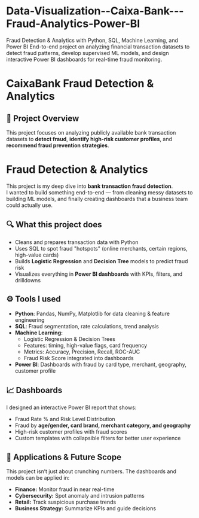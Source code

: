 # Data-Visualization--Caixa-Bank---Fraud-Analytics-Power-BI
Fraud Detection &amp; Analytics with Python, SQL, Machine Learning, and Power BI End-to-end project on analyzing financial transaction datasets to detect fraud patterns, develop supervised ML models, and design interactive Power BI dashboards for real-time fraud monitoring.
# CaixaBank Fraud Detection & Analytics 

## 📌 Project Overview
This project focuses on analyzing publicly available bank transaction datasets to **detect fraud**, **identify high-risk customer profiles**, and **recommend fraud prevention strategies**. 

# Fraud Detection & Analytics 
This project is my deep dive into **bank transaction fraud detection**.  
I wanted to build something end-to-end — from cleaning messy datasets to building ML models, and finally creating dashboards that a business team could actually use.

## 🔍 What this project does
- Cleans and prepares transaction data with Python  
- Uses SQL to spot fraud "hotspots" (online merchants, certain regions, high-value cards)  
- Builds **Logistic Regression** and **Decision Tree** models to predict fraud risk  
- Visualizes everything in **Power BI dashboards** with KPIs, filters, and drilldowns  

## ⚙️ Tools I used
- **Python**: Pandas, NumPy, Matplotlib for data cleaning & feature engineering  
- **SQL**: Fraud segmentation, rate calculations, trend analysis  
- **Machine Learning:**
  - Logistic Regression & Decision Trees
  - Features: timing, high-value flags, card frequency
  - Metrics: Accuracy, Precision, Recall, ROC-AUC
  - Fraud Risk Score integrated into dashboards 
- **Power BI**: Dashboards with fraud by card type, merchant, geography, customer profile  


## 📈 Dashboards
I designed an interactive Power BI report that shows:  
- Fraud Rate % and Risk Level Distribution  
- Fraud by **age/gender, card brand, merchant category, and geography**  
- High-risk customer profiles with fraud scores  
- Custom templates with collapsible filters for better user experience  
## 🚀 Applications & Future Scope
This project isn’t just about crunching numbers. The dashboards and models can be applied in:  
- **Finance:** Monitor fraud in near real-time  
- **Cybersecurity:** Spot anomaly and intrusion patterns  
- **Retail:** Track suspicious purchase trends  
- **Business Strategy:** Summarize KPIs and guide decisions  
